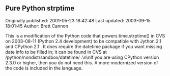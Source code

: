 ## Pure Python strptime 
Originally published: 2001-05-23 18:42:48 
Last updated: 2003-09-15 18:01:45 
Author: Brett Cannon 
 
This is a modification of the Python code that powers time.strptime() in CVS on 2003-08-11 (Python 2.4 development) to be compatible with Jython 2.1 and CPython 2.1 .  It does require the datetime package if you want missing date info to be filled in; it can be found in CVS at /python/nondist/sandbox/datetime/ .\n\nIf you are using CPython version 2.3.0 or higher, then you do not need this.  A more modernized version of the code is included in the language.